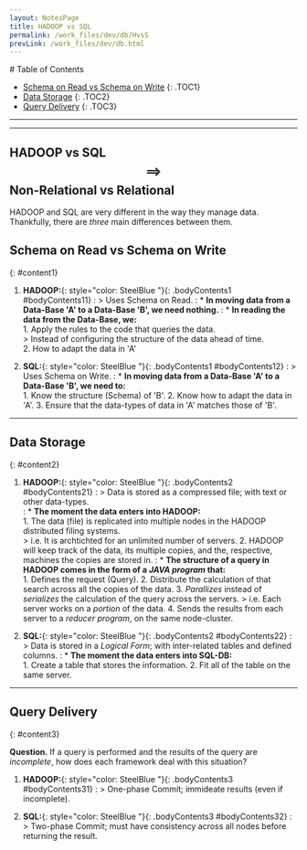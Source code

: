 ```yaml
---
layout: NotesPage
title: HADOOP vs SQL
permalink: /work_files/dev/db/HvsS
prevLink: /work_files/dev/db.html
---
```


<div markdown="1" class = "TOC">
# Table of Contents

  * [Schema on Read vs Schema on Write](#content1)
  {: .TOC1}
  * [Data Storage](#content2)
  {: .TOC2}
  * [Query Delivery](#content3)
  {: .TOC3}
</div>


***
***

## HADOOP vs SQL $$\implies$$ Non-Relational vs Relational
<p class="message">
HADOOP and SQL are very different in the way they manage data. <br />  
Thankfully, there are <i>three</i> main differences between them.
</p>

## Schema on Read vs Schema on Write
{: #content1}

1. **HADOOP:**{: style="color: SteelBlue  "}{: .bodyContents1 #bodyContents11}
    :   > Uses Schema on Read.
    : * **In moving data from a Data-Base 'A' to a Data-Base 'B', we need nothing.**
    : * **In reading the data from the Data-Base, we:**  
        1. Apply the rules to the code that queries the data.  
            > Instead of configuring the structure of the data ahead of time.  
        2. How to adapt the data in 'A'

2. **SQL:**{: style="color: SteelBlue  "}{: .bodyContents1 #bodyContents12}
    :   > Uses Schema on Write.
    : * **In moving data from a Data-Base 'A' to a Data-Base 'B', we need to:**  
        1. Know the structure (Schema) of 'B'.
        2. Know how to adapt the data in 'A'.
        3. Ensure that the data-types of data in 'A' matches those of 'B'.

***

## Data Storage
{: #content2}

1. **HADOOP:**{: style="color: SteelBlue  "}{: .bodyContents2 #bodyContents21}
    :   > Data is stored as a compressed file; with text or other data-types.  
    : * **The moment the data enters into HADOOP:**  
        1. The data (file) is replicated into multiple nodes in the HADOOP distributed filing systems.  
            > i.e. It is archtichted for an unlimited number of servers.
        2. HADOOP will keep track of the data, its multiple copies, and the, respective, machines the copies are stored in.
    : * **The structure of a query in HADOOP comes in the form of a _JAVA program_ that:**  
        1. Defines the request (Query).
        2. Distribute the calculation of that search across all the copies of the data.
        3. _Parallizes_ instead of _serializes_ the calculation of the query across the servers.
            > i.e. Each server works on a _portion_ of the data.
        4. Sends the results from each server to a _reducer program_, on the same node-cluster.

2. **SQL:**{: style="color: SteelBlue  "}{: .bodyContents2 #bodyContents22}
    :   > Data is stored in a _Logical Form_; with inter-related tables and defined columns.
    : * **The moment the data enters into SQL-DB:**  
        1. Create a table that stores the information.
        2. Fit all of the table on the same server.

***

## Query Delivery
{: #content3}

**Question.** If a query is performed and the results of the query are _incomplete_, how does each framework deal with this situation?

1. **HADOOP:**{: style="color: SteelBlue  "}{: .bodyContents3 #bodyContents31}
    :   > One-phase Commit; immideate results (even if incomplete).

2. **SQL:**{: style="color: SteelBlue  "}{: .bodyContents3 #bodyContents32}
    :   > Two-phase Commit; must have consistency across all nodes before returning the result. 
